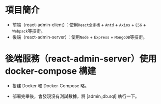 # 項目簡介
* 前端（react-admin-client）：使用`React全家桶` + `Antd` + `Axios` + `ES6` + `Webpack`等技術。
* 後端（react-admin-server）：使用`Node` + `Express` + `MongoDB`等技術。

# 後端服務（react-admin-server）使用 docker-compose 構建
* 搭建 Docker 和 Docker-Compose 略。

* 部署完畢後，會發現沒有測試數據，將 [admin_db.sql] 執行一下。